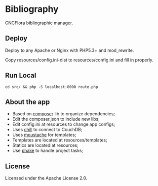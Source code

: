 # Bibliography

CNCFlora bibliographic manager.

## Deploy

Deploy to any Apache or Nginx with PHP5.3+ and mod\_rewrite.

Copy resources/config.ini-dist to resources/config.ini and fill in properly.

## Run Local

    cd src/ && php -S localhost:8000 route.php

## About the app

- Based on [composer](http://getcomposer.org) lib to organize dependencies;
- Edit the composer.json to include new libs;
- Edit config.ini at resources to change app configs;
- Uses [chill](https://github.com/dancryer/Chill) to connect to CouchDB;
- Uses [moustache](https://github.com/bobthecow/mustache.php) for templates;
- Templates are located at resources/templates;
- Statics are located at resources;
- Use [phake](https://github.com/jaz303/phake) to handle project tasks;

## License

Licensed under the Apache License 2.0.


